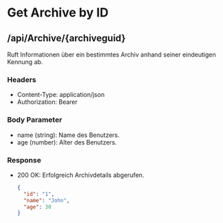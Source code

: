 # Get Archive by ID

## /api/Archive/{archiveguid}

Ruft Informationen über ein bestimmtes Archiv anhand seiner eindeutigen Kennung ab.

### Headers

- Content-Type: application/json
- Authorization: Bearer <token>

### Body Parameter

- name (string): Name des Benutzers.
- age (number): Alter des Benutzers.

### Response

- 200 OK: Erfolgreich Archivdetails abgerufen.
  ```json
  {
    "id": "1",
    "name": "John",
    "age": 30
  }
